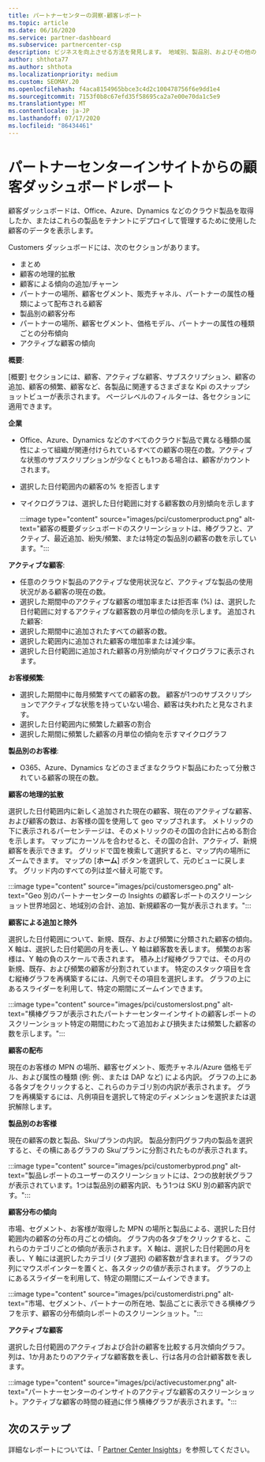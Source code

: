 ```yaml
---
title: パートナーセンターの洞察-顧客レポート
ms.topic: article
ms.date: 06/16/2020
ms.service: partner-dashboard
ms.subservice: partnercenter-csp
description: ビジネスを向上させる方法を発見します。 地域別、製品別、およびその他の属性ごとに、顧客の特定の傾向を確認します。
author: shthota77
ms.author: shthota
ms.localizationpriority: medium
ms.custom: SEOMAY.20
ms.openlocfilehash: f4aca8154965bbce3c4d2c100478756f6e9dd1e4
ms.sourcegitcommit: 7153f0b8c67efd35f58695ca2a7e00e70da1c5e9
ms.translationtype: MT
ms.contentlocale: ja-JP
ms.lasthandoff: 07/17/2020
ms.locfileid: "86434461"
---
```

# <a name="customers-dashboard-reports-from-partner-center-insights"></a>パートナーセンターインサイトからの顧客ダッシュボードレポート

顧客ダッシュボードは、Office、Azure、Dynamics などのクラウド製品を取得したか、またはこれらの製品をテナントにデプロイして管理するために使用した顧客のデータを表示します。 
 
Customers ダッシュボードには、次のセクションがあります。 

- まとめ  
- 顧客の地理的拡散 
- 顧客による傾向の追加/チャーン 
- パートナーの場所、顧客セグメント、販売チャネル、パートナーの属性の種類によって配布される顧客 
- 製品別の顧客分布 
- パートナーの場所、顧客セグメント、価格モデル、パートナーの属性の種類ごとの分布傾向 
- アクティブな顧客の傾向 

**概要**:

[概要] セクションには、顧客、アクティブな顧客、サブスクリプション、顧客の追加、顧客の頻繁、顧客など、各製品に関連するさまざまな Kpi のスナップショットビューが表示されます。 ページレベルのフィルターは、各セクションに適用できます。

**企業**

- Office、Azure、Dynamics などのすべてのクラウド製品で異なる種類の属性によって組織が関連付けられているすべての顧客の現在の数。アクティブな状態のサブスクリプションが少なくとも1つある場合は、顧客がカウントされます。  
- 選択した日付範囲内の顧客の% を拒否します 
- マイクログラフは、選択した日付範囲に対する顧客数の月別傾向を示します

  :::image type="content" source="images/pci/customerproduct.png" alt-text="顧客の概要ダッシュボードのスクリーンショットは、棒グラフと、アクティブ、最近追加、紛失/頻繁、または特定の製品別の顧客の数を示しています。":::

**アクティブな顧客**:

- 任意のクラウド製品のアクティブな使用状況など、アクティブな製品の使用状況がある顧客の現在の数。
- 選択した期間中のアクティブな顧客の増加率または拒否率 (%) は、選択した日付範囲に対するアクティブな顧客数の月単位の傾向を示します。
追加された顧客:
- 選択した期間中に追加されたすべての顧客の数。
- 選択した範囲内に追加された顧客の増加率または減少率。
- 選択した日付範囲に追加された顧客の月別傾向がマイクログラフに表示されます。

**お客様頻繁**:
- 選択した期間中に毎月頻繁すべての顧客の数。 顧客が1つのサブスクリプションでアクティブな状態を持っていない場合、顧客は失われたと見なされます。 
- 選択した日付範囲内に頻繁した顧客の割合 
- 選択した期間に頻繁した顧客の月単位の傾向を示すマイクログラフ 
 
**製品別のお客様**:
- O365、Azure、Dynamics などのさまざまなクラウド製品にわたって分散されている顧客の現在の数。  

**顧客の地理的拡散**

選択した日付範囲内に新しく追加された現在の顧客、現在のアクティブな顧客、および顧客の数は、お客様の国を使用して geo マップされます。 メトリックの下に表示されるパーセンテージは、そのメトリックのその国の合計に占める割合を示します。 マップにカーソルを合わせると、その国の合計、アクティブ、新規顧客を表示できます。 グリッドで国を検索して選択すると、マップ内の場所にズームできます。 マップの [**ホーム**] ボタンを選択して、元のビューに戻します。 グリッド内のすべての列は並べ替え可能です。  

:::image type="content" source="images/pci/customersgeo.png" alt-text="Geo 別のパートナーセンターの Insights の顧客レポートのスクリーンショット世界地図と、地域別の合計、追加、新規顧客の一覧が表示されます。":::

**顧客による追加と除外**

選択した日付範囲について、新規、既存、および頻繁に分類された顧客の傾向。 X 軸は、選択した日付範囲の月を表し、Y 軸は顧客数を表します。 頻繁のお客様は、Y 軸の負のスケールで表されます。 積み上げ縦棒グラフでは、その月の新規、既存、および頻繁の顧客が分割されています。 特定のスタック項目を含む縦棒グラフを再構築するには、凡例でその項目を選択します。 グラフの上にあるスライダーを利用して、特定の期間にズームインできます。 

:::image type="content" source="images/pci/customerslost.png" alt-text="横棒グラフが表示されたパートナーセンターインサイトの顧客レポートのスクリーンショット特定の期間にわたって追加および損失または頻繁した顧客の数を示します。":::

**顧客の配布**

現在のお客様の MPN の場所、顧客セグメント、販売チャネル/Azure 価格モデル、および属性の種類 (例: 例:、または DAP など) による内訳。 グラフの上にある各タブをクリックすると、これらのカテゴリ別の内訳が表示されます。 グラフを再構築するには、凡例項目を選択して特定のディメンションを選択または選択解除します。 

**製品別のお客様**

現在の顧客の数と製品、Sku/プランの内訳。 製品分割円グラフ内の製品を選択すると、その横にあるグラフの Sku/プランに分割されたものが表示されます。

:::image type="content" source="images/pci/customerbyprod.png" alt-text="製品レポートのユーザーのスクリーンショットには、2つの放射状グラフが表示されています。1つは製品別の顧客内訳、もう1つは SKU 別の顧客内訳です。":::

**顧客分布の傾向** 

市場、セグメント、お客様が取得した MPN の場所と製品による、選択した日付範囲内の顧客の分布の月ごとの傾向。 グラフ内の各タブをクリックすると、これらのカテゴリごとの傾向が表示されます。 X 軸は、選択した日付範囲の月を表し、Y 軸には選択したカテゴリ (タブ選択) の顧客数が含まれます。 グラフの列にマウスポインターを置くと、各スタックの値が表示されます。 グラフの上にあるスライダーを利用して、特定の期間にズームインできます。   

:::image type="content" source="images/pci/customerdistri.png" alt-text="市場、セグメント、パートナーの所在地、製品ごとに表示できる横棒グラフを示す、顧客の分布傾向レポートのスクリーンショット。":::

**アクティブな顧客**

選択した日付範囲のアクティブおよび合計の顧客を比較する月次傾向グラフ。 列は、1か月あたりのアクティブな顧客数を表し、行は各月の合計顧客数を表します。 

:::image type="content" source="images/pci/activecustomer.png" alt-text="パートナーセンターのインサイトのアクティブな顧客のスクリーンショット。アクティブな顧客の時間の経過に伴う横棒グラフが表示されます。":::

## <a name="next-steps"></a>次のステップ

詳細なレポートについては、「 [Partner Center Insights](partner-center-insights.md)」を参照してください。
